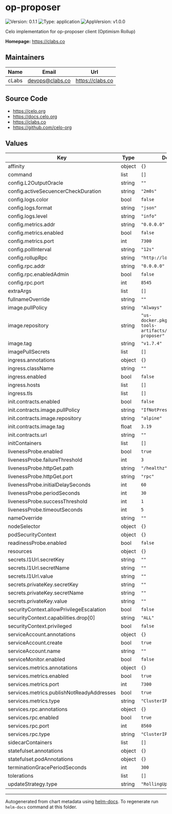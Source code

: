 # op-proposer

![Version: 0.1.1](https://img.shields.io/badge/Version-0.1.1-informational?style=flat-square) ![Type: application](https://img.shields.io/badge/Type-application-informational?style=flat-square) ![AppVersion: v1.0.0](https://img.shields.io/badge/AppVersion-v1.0.0-informational?style=flat-square)

Celo implementation for op-proposer client (Optimism Rollup)

**Homepage:** <https://clabs.co>

## Maintainers

| Name | Email | Url |
| ---- | ------ | --- |
| cLabs | <devops@clabs.co> | <https://clabs.co> |

## Source Code

* <https://celo.org>
* <https://docs.celo.org>
* <https://clabs.co>
* <https://github.com/celo-org>

## Values

| Key | Type | Default | Description |
|-----|------|---------|-------------|
| affinity | object | `{}` |  |
| command | list | `[]` |  |
| config.L2OutputOracle | string | `""` |  |
| config.activeSecuencerCheckDuration | string | `"2m0s"` |  |
| config.logs.color | bool | `false` |  |
| config.logs.format | string | `"json"` |  |
| config.logs.level | string | `"info"` |  |
| config.metrics.addr | string | `"0.0.0.0"` |  |
| config.metrics.enabled | bool | `false` |  |
| config.metrics.port | int | `7300` |  |
| config.pollInterval | string | `"12s"` |  |
| config.rollupRpc | string | `"http://localhost:8547"` |  |
| config.rpc.addr | string | `"0.0.0.0"` |  |
| config.rpc.enabledAdmin | bool | `false` |  |
| config.rpc.port | int | `8545` |  |
| extraArgs | list | `[]` |  |
| fullnameOverride | string | `""` |  |
| image.pullPolicy | string | `"Always"` |  |
| image.repository | string | `"us-docker.pkg.dev/oplabs-tools-artifacts/images/op-proposer"` |  |
| image.tag | string | `"v1.7.4"` |  |
| imagePullSecrets | list | `[]` |  |
| ingress.annotations | object | `{}` |  |
| ingress.className | string | `""` |  |
| ingress.enabled | bool | `false` |  |
| ingress.hosts | list | `[]` |  |
| ingress.tls | list | `[]` |  |
| init.contracts.enabled | bool | `false` |  |
| init.contracts.image.pullPolicy | string | `"IfNotPresent"` |  |
| init.contracts.image.repository | string | `"alpine"` |  |
| init.contracts.image.tag | float | `3.19` |  |
| init.contracts.url | string | `""` |  |
| initContainers | list | `[]` |  |
| livenessProbe.enabled | bool | `true` |  |
| livenessProbe.failureThreshold | int | `3` |  |
| livenessProbe.httpGet.path | string | `"/healthz"` |  |
| livenessProbe.httpGet.port | string | `"rpc"` |  |
| livenessProbe.initialDelaySeconds | int | `60` |  |
| livenessProbe.periodSeconds | int | `30` |  |
| livenessProbe.successThreshold | int | `1` |  |
| livenessProbe.timeoutSeconds | int | `5` |  |
| nameOverride | string | `""` |  |
| nodeSelector | object | `{}` |  |
| podSecurityContext | object | `{}` |  |
| readinessProbe.enabled | bool | `false` |  |
| resources | object | `{}` |  |
| secrets.l1Url.secretKey | string | `""` |  |
| secrets.l1Url.secretName | string | `""` |  |
| secrets.l1Url.value | string | `""` |  |
| secrets.privateKey.secretKey | string | `""` |  |
| secrets.privateKey.secretName | string | `""` |  |
| secrets.privateKey.value | string | `""` |  |
| securityContext.allowPrivilegeEscalation | bool | `false` |  |
| securityContext.capabilities.drop[0] | string | `"ALL"` |  |
| securityContext.privileged | bool | `false` |  |
| serviceAccount.annotations | object | `{}` |  |
| serviceAccount.create | bool | `true` |  |
| serviceAccount.name | string | `""` |  |
| serviceMonitor.enabled | bool | `false` |  |
| services.metrics.annotations | object | `{}` |  |
| services.metrics.enabled | bool | `true` |  |
| services.metrics.port | int | `7300` |  |
| services.metrics.publishNotReadyAddresses | bool | `true` |  |
| services.metrics.type | string | `"ClusterIP"` |  |
| services.rpc.annotations | object | `{}` |  |
| services.rpc.enabled | bool | `true` |  |
| services.rpc.port | int | `8560` |  |
| services.rpc.type | string | `"ClusterIP"` |  |
| sidecarContainers | list | `[]` |  |
| statefulset.annotations | object | `{}` |  |
| statefulset.podAnnotations | object | `{}` |  |
| terminationGracePeriodSeconds | int | `300` |  |
| tolerations | list | `[]` |  |
| updateStrategy.type | string | `"RollingUpdate"` |  |

----------------------------------------------
Autogenerated from chart metadata using [helm-docs](https://github.com/norwoodj/helm-docs). To regenerate run `helm-docs` command at this folder.

